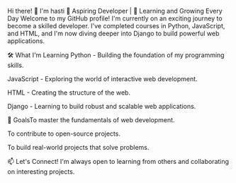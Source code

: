 Hi there!
👋 I'm hasti
🌱 Aspiring Developer | 🚀 Learning and Growing Every Day
Welcome to my GitHub profile! I'm currently on an exciting journey to become a skilled developer. I've completed courses in Python, JavaScript, and HTML, and I'm now diving deeper into Django to build powerful web applications.

🛠️ What I'm Learning
Python - Building the foundation of my programming skills.

JavaScript - Exploring the world of interactive web development.

HTML - Creating the structure of the web.

Django - Learning to build robust and scalable web applications.

🎯 GoalsTo master the fundamentals of web development.

To contribute to open-source projects.

To build real-world projects that solve problems.

📫 Let's Connect!
I'm always open to learning from others and collaborating on interesting projects. 
